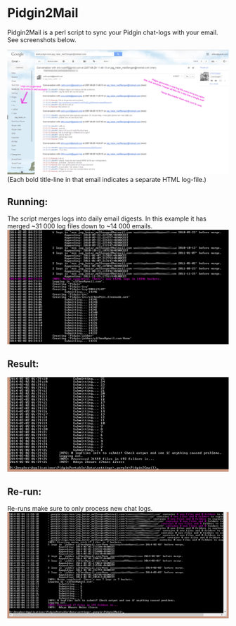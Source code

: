 # Pidgin2Mail
Pidgin2Mail is a perl script to sync your Pidgin chat-logs with your email. See screenshots below.

![Screenshot showing the results of Pidgin2Mail: having all chat logs available in gmail.](/pidgin_chat_logs_in_gmail.png?raw=true)
(Each bold title-line in that email indicates a separate HTML log-file.)

## Running:
The script merges logs into daily email digests. In this example it has merged ~31 000 log files down to ~14 000 emails.
![The script running](screenshots/01-running.png?raw=true)

## Result:
![Result output](screenshots/02-result.png?raw=true)

## Re-run:
Re-runs make sure to only process new chat logs.
![Re-run](screenshots/03-rerun.png?raw=true)
